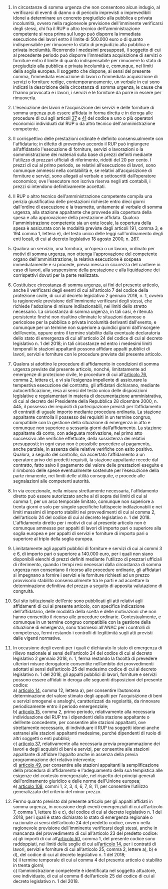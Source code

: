 1. In circostanze di somma urgenza che non consentono alcun indugio, al verificarsi di eventi di danno o di pericolo imprevisti o imprevedibili idonei a determinare un concreto pregiudizio alla pubblica e privata incolumità, ovvero nella ragionevole previsione dell'imminente verificarsi degli stessi, chi fra il RUP o altro tecnico dell'amministrazione competente si reca prima sul luogo può disporre la immediata esecuzione dei lavori entro il limite di 500.000 euro o di quanto indispensabile per rimuovere lo stato di pregiudizio alla pubblica e privata incolumità. Ricorrendo i medesimi presupposti, il soggetto di cui al precedente periodo può disporre l’immediata acquisizione di servizi o forniture entro il limite di quanto indispensabile per rimuovere lo stato di pregiudizio alla pubblica e privata incolumità e, comunque, nei limiti della soglia europea. Il soggetto che dispone, ai sensi del presente comma, l’immediata esecuzione di lavori o l’immediata acquisizione di servizi o forniture redige, contemporaneamente, un verbale in cui sono indicati la descrizione della circostanza di somma urgenza, le cause che l’hanno provocata e i lavori, i servizi e le forniture da porre in essere per rimuoverla.

2. L'esecuzione dei lavori e l’acquisizione dei servizi e delle forniture di somma urgenza può essere affidata in forma diretta e in deroga alle procedure di cui agli articoli [37](/articolo-37/1) e [41](/articolo-41/2) del codice a uno o più operatori economici individuati dal RUP o da altro tecnico dell'amministrazione competente. 

3. Il corrispettivo delle prestazioni ordinate è definito consensualmente con l'affidatario; in difetto di preventivo accordo il RUP può ingiungere all'affidatario l'esecuzione di forniture, servizi o lavorazioni o la somministrazione dei materiali sulla base di prezzi definiti mediante l'utilizzo di prezzari ufficiali di riferimento, ridotti del 20 per cento. I prezzi di cui al primo periodo, se relativi all’esecuzione di lavori, sono comunque ammessi nella contabilità e, se relativi all’acquisizione di forniture e servizi, sono allegati al verbale e sottoscritti dall’operatore economico; ove l'esecutore non iscriva riserva negli atti contabili, i prezzi si intendono definitivamente accettati.

4. Il RUP o altro tecnico dell'amministrazione competente compila una perizia giustificativa delle prestazioni richieste entro dieci giorni dall'ordine di esecuzione e la trasmette, unitamente al verbale di somma urgenza, alla stazione appaltante che provvede alla copertura della spesa e alla approvazione della prestazione affidata. Qualora l'amministrazione competente sia un ente locale, la copertura della spesa è assicurata con le modalità previste dagli articoli 191, comma 3, e 194 comma 1, lettera e), del testo unico delle leggi sull'ordinamento degli enti locali, di cui al decreto legislativo 18 agosto 2000, n. 267.

5. Qualora un servizio, una fornitura, un'opera o un lavoro, ordinato per motivi di somma urgenza, non ottenga l'approvazione del competente organo dell'amministrazione, la relativa esecuzione è sospesa immediatamente e si procede, previa messa in sicurezza del cantiere in caso di lavori, alla sospensione della prestazione e alla liquidazione dei corrispettivi dovuti per la parte realizzata.

6. Costituisce circostanza di somma urgenza, ai fini del presente articolo, anche il verificarsi degli eventi di cui all'articolo 7 del codice della protezione civile, di cui al decreto legislativo 2 gennaio 2018, n. 1, ovvero la ragionevole previsione dell'imminente verificarsi degli stessi, che richiede l'adozione di misure indilazionabili, nei limiti dello stretto necessario. La circostanza di somma urgenza, in tali casi, è ritenuta persistente finché non risultino eliminate le situazioni dannose o pericolose per la pubblica o privata incolumità derivanti dall'evento, e comunque per un termine non superiore a quindici giorni dall’insorgere dell’evento, oppure entro il termine stabilito dalla eventuale declaratoria dello stato di emergenza di cui all'articolo 24 del codice di cui al decreto legislativo n. 1 del 2018; in tali circostanze ed entro i medesimi limiti temporali le stazioni appaltanti possono affidare appalti pubblici di lavori, servizi e forniture con le procedure previste dal presente articolo. 

7. Qualora si adottino le procedure di affidamento in condizioni di somma urgenza previste dal presente articolo, nonché, limitatamente ad emergenze di protezione civile, le procedure di cui all’[articolo 76](/articolo-76/1), comma 2, lettera c), e vi sia l’esigenza impellente di assicurare la tempestiva esecuzione del contratto, gli affidatari dichiarano, mediante autocertificazione, resa ai sensi del testo unico delle disposizioni legislative e regolamentari in materia di documentazione amministrativa, di cui al decreto del Presidente della Repubblica 28 dicembre 2000, n. 445, il possesso dei requisiti di partecipazione previsti per l’affidamento di contratti di uguale importo mediante procedura ordinaria. La stazione appaltante controlla il possesso dei requisiti in un termine congruo, compatibile con la gestione della situazione di emergenza in atto e comunque non superiore a sessanta giorni dall’affidamento. La stazione appaltante dà conto, con adeguata motivazione, nel primo atto successivo alle verifiche effettuate, della sussistenza dei relativi presupposti; in ogni caso non è possibile procedere al pagamento, anche parziale, in assenza delle relative verifiche con esito positivo. Qualora, a seguito del controllo, sia accertato l’affidamento a un operatore privo dei predetti requisiti, la stazione appaltante recede dal contratto, fatto salvo il pagamento del valore delle prestazioni eseguite e il rimborso delle spese eventualmente sostenute per l’esecuzione della parte rimanente, nei limiti delle utilità conseguite, e procede alle segnalazioni alle competenti autorità.

8. In via eccezionale, nella misura strettamente necessaria, l'affidamento diretto può essere autorizzato anche al di sopra dei limiti di cui al comma 1, per un arco temporale limitato, comunque non superiore a trenta giorni e solo per singole specifiche fattispecie indilazionabili e nei limiti massimi di importo stabiliti nei provvedimenti di cui al comma 2, dell'articolo 24 del codice di cui al decreto legislativo n. 1 del 2018. L'affidamento diretto per i motivi di cui al presente articolo non è comunque ammesso per appalti di lavori di importo pari o superiore alla soglia europea e per appalti di servizi e forniture di importo pari o superiore al triplo della soglia europea. 

9. Limitatamente agli appalti pubblici di forniture e servizi di cui ai commi 3 e 6, di importo pari o superiore a 140.000 euro, per i quali non siano disponibili elenchi di prezzi definiti mediante l'utilizzo di prezzari ufficiali di riferimento, quando i tempi resi necessari dalla circostanza di somma urgenza non consentano il ricorso alle procedure ordinarie, gli affidatari si impegnano a fornire i servizi e le forniture richiesti ad un prezzo provvisorio stabilito consensualmente tra le parti e ad accettare la determinazione definitiva del prezzo a seguito di apposita valutazione di congruità.

10. Sul sito istituzionale dell’ente sono pubblicati gli atti relativi agli affidamenti di cui al presente articolo, con specifica indicazione dell'affidatario, delle modalità della scelta e delle motivazioni che non hanno consentito il ricorso alle procedure ordinarie. Contestualmente, e comunque in un termine congruo compatibile con la gestione della situazione di emergenza, sono trasmessi all'ANAC per i controlli di competenza, fermi restando i controlli di legittimità sugli atti previsti dalle vigenti normative.

11. In occasione degli eventi per i quali è dichiarato lo stato di emergenza di rilievo nazionale ai sensi dell'articolo 24 del codice di cui al decreto legislativo 2 gennaio 2018, n. 1, ferma restando la facoltà di prevedere ulteriori misure derogatorie consentite nell’ambito dei provvedimenti adottati ai sensi dell’articolo 25 del medesimo codice di cui al decreto legislativo n. 1 del 2018, gli appalti pubblici di lavori, forniture e servizi possono essere affidati in deroga alle seguenti disposizioni del presente codice: <br>a) [articolo 14](/articolo-14/2), comma 12, lettera a), per consentire l’autonoma determinazione del valore stimato degli appalti per l'acquisizione di beni e servizi omogenei e analoghi, caratterizzati da regolarità, da rinnovare periodicamente entro il periodo emergenziale; <br>b) [articolo 15](/articolo-15/2), comma 2, primo periodo, relativamente alla necessaria individuazione del RUP tra i dipendenti della stazione appaltante o dell’ente concedente, per consentire alle stazioni appaltanti, ove strettamente necessario, di individuare il RUP tra soggetti idonei anche estranei alle stazioni appaltanti medesime, purché dipendenti di ruolo di altri soggetti o enti pubblici; <br>c) [articolo 37](/articolo-37/1), relativamente alla necessaria previa programmazione dei lavori e degli acquisiti di beni e servizi, per consentire alle stazioni appaltante di affidare l’appalto anche in assenza della previa programmazione del relativo intervento; <br>d) [articolo 49](/articolo-49/2), per consentire alle stazioni appaltanti la semplificazione della procedura di affidamento e l'adeguamento della sua tempistica alle esigenze del contesto emergenziale, nel rispetto dei principi generali dell'ordinamento giuridico e delle norme dell'Unione europea; <br>e) [articolo 108](/articolo-108/2), commi 1, 2, 3, 4, 6, 7, 8, 11, per consentire l’utilizzo generalizzato del criterio del minor prezzo.
 
12. Fermo quanto previsto dal presente articolo per gli appalti affidati in somma urgenza, in occasione degli eventi emergenziali di cui all'articolo 7, comma 1, lettere b) e c), del codice di cui al decreto legislativo n. 1 del 2018, per i quali è stato dichiarato lo stato di emergenza regionale o nazionale ai sensi dell’articolo 24 del predetto codice, ovvero nella ragionevole previsione dell'imminente verificarsi degli stessi, anche in mancanza del provvedimento di cui all’articolo 23 del predetto codice: <br>a) gli importi di cui all’[articolo 50](/articolo-50/2), comma 1, del presente codice sono raddoppiati, nei limiti delle soglie di cui all’[articolo 14](/articolo-14/2), per i contratti di lavori, servizi e forniture di cui all’articolo 25, comma 2, lettere a), b) e d), del codice di cui al decreto legislativo n. 1 del 2018; <br>b) il termine temporale di cui al comma 4 del presente articolo è stabilito in trenta giorni; <br>c) l’amministrazione competente è identificata nel soggetto attuatore, ove individuato, di cui al comma 6 dell’articolo 25 del codice di cui al decreto legislativo n. 1 del 2018.
